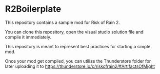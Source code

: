 # R2Boilerplate

This repository contains a sample mod for Risk of Rain 2.

You can clone this repository, open the visual studio solution file and compile it immediately.

This repository is meant to represent best practices for starting a simple mod.

Once your mod get compiled, you can utilize the Thunderstore folder for later uploading it to https://thunderstore.io/c/riskofrain2/#ArtifactsOfMight
